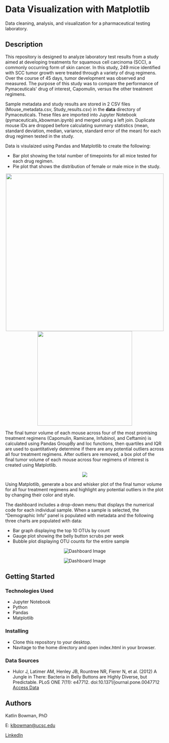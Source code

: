 # Data Visualization with Matplotlib

Data cleaning, analysis, and visualization for a pharmaceutical testing laboratory.

## Description

This repository is designed to analyze laboratory test results from a study aimed at developing treatments for squamous cell carcinoma (SCC), a commonly occurring form of skin cancer. In this study, 249 mice identified with SCC tumor growth were treated through a variety of drug regimens. Over the course of 45 days, tumor development was observed and measured. The purpose of this study was to compare the performance of Pymaceuticals' drug of interest, Capomulin, versus the other treatment regimens. 

Sample metadata and study results are stored in 2 CSV files (Mouse_metadata.csv, Study_results.csv) in the **data** directory of Pymaceuticals. These files are imported into Jupyter Notebook (pymaceuticals_kbowman.ipynb) and merged using a left join. Duplicate mouse IDs are dropped before calculating summary statistics (mean, standard deviation, median, variance, standard error of the mean) for each drug regimen tested in the study. 

Data is visulaized using Pandas and Matplotlib to create the following: 
- Bar plot showing the total number of timepoints for all mice tested for each drug regimen.
- Pie plot that shows the distribution of female or male mice in the study.
<p align="center">
  <img src="https://user-images.githubusercontent.com/74067302/146280272-0b611c21-0dc3-44d2-8edb-80daffae1b15.png" width="500" />
  <img src="https://user-images.githubusercontent.com/74067302/146280283-4998249e-3d50-47de-8e88-1c7bb6f79dd9.png" width="300" /> 
</p>

The final tumor volume of each mouse across four of the most promising treatment regimens (Capomulin, Ramicane, Infubinol, and Ceftamin) is calculated using Pandas GroupBy and loc functions, then quartiles and IQR are used to quantitatively determine if there are any potential outliers across all four treatment regimens. After outliers are removed, a box plot of the final tumor volume of each mouse across four regimens of interest is created using Matplotlib.
<p align="center">
  <img src="https://user-images.githubusercontent.com/74067302/146280988-4fa5b4e9-f5b2-4b03-a4eb-c1f03e789058.png"/>
</p>




Using Matplotlib, generate a box and whisker plot of the final tumor volume for all four treatment regimens and highlight any potential outliers in the plot by changing their color and style.



The dashboard includes a drop-down menu that displays the numerical code for each individual sample. When a sample is selected, the “Demographic Info” panel is populated with metadata and the following three charts are populated with data:
* Bar graph displaying the top 10 OTUs by count
* Gauge plot showing the belly button scrubs per week
* Bubble plot displaying OTU counts for the entire sample

<p align="center">
  <img src="https://user-images.githubusercontent.com/74067302/145615550-98e49162-44c9-4e39-9050-ba837dc42863.png" alt="Dashboard Image"/>
</p>
<p align="center">
  <img src="https://user-images.githubusercontent.com/74067302/145615561-5fc19f35-646b-47aa-9f63-4a93a495efe5.png" alt="Dashboard Image"/>
</p>

## Getting Started

### Technologies Used 

* Jupyter Notebook
* Python
* Pandas
* Matplotlib

### Installing

* Clone this repository to your desktop.
* Navitage to the home directory and open index.html in your browser.

### Data Sources

* Hulcr J, Latimer AM, Henley JB, Rountree NR, Fierer N, et al. (2012) A Jungle in There: Bacteria in Belly Buttons are Highly Diverse, but Predictable. PLoS ONE 7(11): e47712. doi:10.1371/journal.pone.0047712 [Access Data](http://robdunnlab.com/projects/belly-button-biodiversity/results-and-data/)


## Authors

Katlin Bowman, PhD

E: klbowman@ucsc.edu

[LinkedIn](https://www.linkedin.com/in/katlin-bowman/)
